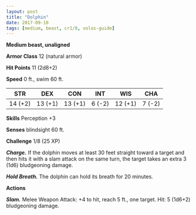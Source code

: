 ```yaml
---
layout: post
title: "Dolphin"
date: 2017-09-10
tags: [medium, beast, cr1/8, volos-guide]
---
```


**Medium beast, unaligned**

**Armor Class** 12 (natural armor)

**Hit Points** 11 (2d8+2)

**Speed** 0 ft., swim 60 ft.

|   STR   |   DEX   |   CON   |   INT   |   WIS   |   CHA   |
|:-----:|:-----:|:-----:|:-----:|:-----:|:-----:|
| 14 (+2) | 13 (+1) | 13 (+1) | 6 (-2) | 12 (+1) | 7 (-2) |

**Skills** Perception +3

**Senses** blindsight 60 ft.

**Challenge** 1/8 (25 XP)

***Charge.*** If the dolphin moves at least 30 feet straight toward a target and then hits it with a slam attack on the same turn, the target takes an extra 3 (1d6) bludgeoning damage.

***Hold Breath.*** The dolphin can hold its breath for 20 minutes.

**Actions**

***Slam.*** Melee Weapon Attack: +4 to hit, reach 5 ft., one target. Hit: 5 (1d6+2) bludgeoning damage.

